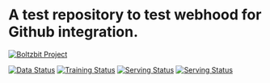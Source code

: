 # A test repository to test webhood for Github integration. 

[![Boltzbit Project](https://img.shields.io/badge/Boltzbit-Project-blueviolet?style=for-the-badge)](https://demo.platform.boltzbit.com/app/#/github-integration)

[![Data Status](http://demo.platform.boltzbit.com/github-service/api/v1/projects/status/data?repositoryName=HanchenXiong/IntegrationTest3&token=eyJraWQiOiIxYzM3YjNkOS1iYzhjLTQ5YjAtOTQxMS02N2E0YWU5ZjViNzIiLCJ0eXAiOiJKV1QiLCJhbGciOiJSUzI1NiJ9.eyJzdWIiOiI2MTk3OTcwZDgyNmNlNDFmYmNiMDUwMDYiLCJpc3MiOiJCb2x0emJpdCBMdGQiLCJleHAiOjE2NDE4OTg0NTAsImlhdCI6MTY0MTI5MzY1MCwiYXV0aG9yaXRpZXMiOlsiUk9MRV9BRE1JTiJdfQ.cjVikKBSiEdqbp01V2k_k4kKBmmf0vjguya5f-_I4xXaX53uo2F9HuajAwa-5UoBvlytaOt0TO9kx67qpf93xb_6KpYV28Uh2E9z-HroGAUYojkzNZVy1pPAwD-12eAIiJls7IqL0XUqgVun5ydUXS62vzrH-OHdhFCIh5ctkYFQih2GADhKRVv-_gVAWJnNYBVtH_Un4QMq9iUU6T--Os-YM-2-PczygBziqL1GdOUUtV5Qsr4f1vWm5NPwfvfmYN46_fuYmw97W-KTlwWwuv00qDs-8DBDl83uJOHAICLwUtTgqG5Kw1kEdeNAeuqZj8FoA2pDc_KqnOdF834mPEd7UjMfBic3iiH7FxKuJMuUzno1pg8SMCJou_wza-Z61p3Qk76g4lKdUGsG2iawQGMCNFaJwuLvc2KNlI9TvXgwWytGyltoo-P6rjOOmCkWqQMRofhfP-crMZjoIfS5qvLE3tWiX06WAEE14gZwj0iLBwXDV63pqRs9Ij-nSE8ZQ6wIVkYQjWdksNiWW7tHPQq-ThiNVaNthYCxmlnGf9_hXJG-TJzWSwUYKCzxkZuP-XRfoUOAY_M0vDA2WpAXe-HMxmzjTaBaVdhQpPbJDTNrPGwwVHwQSKcliLIpnkibAGcT3wU1sRndKYL_St40jVtgZM3cfq92Qei1vF4wK1o)](https://demo.platform.boltzbit.com/app/#/github/HanchenXiong/IntegrationTest3/data)
[![Training Status](http://demo.platform.boltzbit.com/github-service/api/v1/projects/status/train?repositoryName=HanchenXiong/IntegrationTest3&token=eyJraWQiOiIxYzM3YjNkOS1iYzhjLTQ5YjAtOTQxMS02N2E0YWU5ZjViNzIiLCJ0eXAiOiJKV1QiLCJhbGciOiJSUzI1NiJ9.eyJzdWIiOiI2MTk3OTcwZDgyNmNlNDFmYmNiMDUwMDYiLCJpc3MiOiJCb2x0emJpdCBMdGQiLCJleHAiOjE2NDE4OTg0NTAsImlhdCI6MTY0MTI5MzY1MCwiYXV0aG9yaXRpZXMiOlsiUk9MRV9BRE1JTiJdfQ.cjVikKBSiEdqbp01V2k_k4kKBmmf0vjguya5f-_I4xXaX53uo2F9HuajAwa-5UoBvlytaOt0TO9kx67qpf93xb_6KpYV28Uh2E9z-HroGAUYojkzNZVy1pPAwD-12eAIiJls7IqL0XUqgVun5ydUXS62vzrH-OHdhFCIh5ctkYFQih2GADhKRVv-_gVAWJnNYBVtH_Un4QMq9iUU6T--Os-YM-2-PczygBziqL1GdOUUtV5Qsr4f1vWm5NPwfvfmYN46_fuYmw97W-KTlwWwuv00qDs-8DBDl83uJOHAICLwUtTgqG5Kw1kEdeNAeuqZj8FoA2pDc_KqnOdF834mPEd7UjMfBic3iiH7FxKuJMuUzno1pg8SMCJou_wza-Z61p3Qk76g4lKdUGsG2iawQGMCNFaJwuLvc2KNlI9TvXgwWytGyltoo-P6rjOOmCkWqQMRofhfP-crMZjoIfS5qvLE3tWiX06WAEE14gZwj0iLBwXDV63pqRs9Ij-nSE8ZQ6wIVkYQjWdksNiWW7tHPQq-ThiNVaNthYCxmlnGf9_hXJG-TJzWSwUYKCzxkZuP-XRfoUOAY_M0vDA2WpAXe-HMxmzjTaBaVdhQpPbJDTNrPGwwVHwQSKcliLIpnkibAGcT3wU1sRndKYL_St40jVtgZM3cfq92Qei1vF4wK1o)](https://demo.platform.boltzbit.com/app/#/github/HanchenXiong/IntegrationTest3/train)
[![Serving Status](http://demo.platform.boltzbit.com/github-service/api/v1/projects/status/serving?repositoryName=HanchenXiong/IntegrationTest3&token=eyJraWQiOiIxYzM3YjNkOS1iYzhjLTQ5YjAtOTQxMS02N2E0YWU5ZjViNzIiLCJ0eXAiOiJKV1QiLCJhbGciOiJSUzI1NiJ9.eyJzdWIiOiI2MTk3OTcwZDgyNmNlNDFmYmNiMDUwMDYiLCJpc3MiOiJCb2x0emJpdCBMdGQiLCJleHAiOjE2NDE4OTg0NTAsImlhdCI6MTY0MTI5MzY1MCwiYXV0aG9yaXRpZXMiOlsiUk9MRV9BRE1JTiJdfQ.cjVikKBSiEdqbp01V2k_k4kKBmmf0vjguya5f-_I4xXaX53uo2F9HuajAwa-5UoBvlytaOt0TO9kx67qpf93xb_6KpYV28Uh2E9z-HroGAUYojkzNZVy1pPAwD-12eAIiJls7IqL0XUqgVun5ydUXS62vzrH-OHdhFCIh5ctkYFQih2GADhKRVv-_gVAWJnNYBVtH_Un4QMq9iUU6T--Os-YM-2-PczygBziqL1GdOUUtV5Qsr4f1vWm5NPwfvfmYN46_fuYmw97W-KTlwWwuv00qDs-8DBDl83uJOHAICLwUtTgqG5Kw1kEdeNAeuqZj8FoA2pDc_KqnOdF834mPEd7UjMfBic3iiH7FxKuJMuUzno1pg8SMCJou_wza-Z61p3Qk76g4lKdUGsG2iawQGMCNFaJwuLvc2KNlI9TvXgwWytGyltoo-P6rjOOmCkWqQMRofhfP-crMZjoIfS5qvLE3tWiX06WAEE14gZwj0iLBwXDV63pqRs9Ij-nSE8ZQ6wIVkYQjWdksNiWW7tHPQq-ThiNVaNthYCxmlnGf9_hXJG-TJzWSwUYKCzxkZuP-XRfoUOAY_M0vDA2WpAXe-HMxmzjTaBaVdhQpPbJDTNrPGwwVHwQSKcliLIpnkibAGcT3wU1sRndKYL_St40jVtgZM3cfq92Qei1vF4wK1o)](https://demo.platform.boltzbit.com/app/#/github/HanchenXiong/IntegrationTest3/serving)
[![Serving Status](http://demo.platform.boltzbit.com/github-service/api/v1/projects/status/evaluation?repositoryName=HanchenXiong/IntegrationTest3&token=eyJraWQiOiIxYzM3YjNkOS1iYzhjLTQ5YjAtOTQxMS02N2E0YWU5ZjViNzIiLCJ0eXAiOiJKV1QiLCJhbGciOiJSUzI1NiJ9.eyJzdWIiOiI2MTk3OTcwZDgyNmNlNDFmYmNiMDUwMDYiLCJpc3MiOiJCb2x0emJpdCBMdGQiLCJleHAiOjE2NDE4OTg0NTAsImlhdCI6MTY0MTI5MzY1MCwiYXV0aG9yaXRpZXMiOlsiUk9MRV9BRE1JTiJdfQ.cjVikKBSiEdqbp01V2k_k4kKBmmf0vjguya5f-_I4xXaX53uo2F9HuajAwa-5UoBvlytaOt0TO9kx67qpf93xb_6KpYV28Uh2E9z-HroGAUYojkzNZVy1pPAwD-12eAIiJls7IqL0XUqgVun5ydUXS62vzrH-OHdhFCIh5ctkYFQih2GADhKRVv-_gVAWJnNYBVtH_Un4QMq9iUU6T--Os-YM-2-PczygBziqL1GdOUUtV5Qsr4f1vWm5NPwfvfmYN46_fuYmw97W-KTlwWwuv00qDs-8DBDl83uJOHAICLwUtTgqG5Kw1kEdeNAeuqZj8FoA2pDc_KqnOdF834mPEd7UjMfBic3iiH7FxKuJMuUzno1pg8SMCJou_wza-Z61p3Qk76g4lKdUGsG2iawQGMCNFaJwuLvc2KNlI9TvXgwWytGyltoo-P6rjOOmCkWqQMRofhfP-crMZjoIfS5qvLE3tWiX06WAEE14gZwj0iLBwXDV63pqRs9Ij-nSE8ZQ6wIVkYQjWdksNiWW7tHPQq-ThiNVaNthYCxmlnGf9_hXJG-TJzWSwUYKCzxkZuP-XRfoUOAY_M0vDA2WpAXe-HMxmzjTaBaVdhQpPbJDTNrPGwwVHwQSKcliLIpnkibAGcT3wU1sRndKYL_St40jVtgZM3cfq92Qei1vF4wK1o)](https://demo.platform.boltzbit.com/app/#/evaluation/61c327fe4de76071b876f684/61c327feb60ca00bf6e932b0/adhoc)


